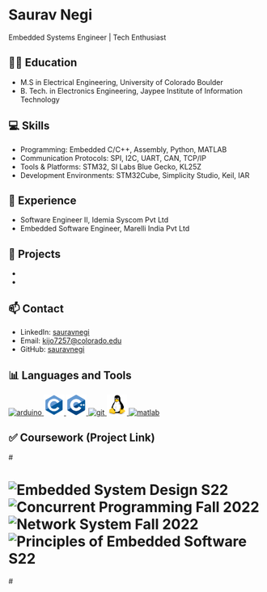 # Saurav Negi
Embedded Systems Engineer | Tech Enthusiast

## 👨‍🎓 Education
- M.S in Electrical Engineering, University of Colorado Boulder
- B. Tech. in Electronics Engineering, Jaypee Institute of Information Technology

## 💻 Skills
- Programming: Embedded C/C++, Assembly, Python, MATLAB
- Communication Protocols: SPI, I2C, UART, CAN, TCP/IP
- Tools & Platforms: STM32, SI Labs Blue Gecko, KL25Z
- Development Environments: STM32Cube, Simplicity Studio, Keil, IAR

## 💼 Experience
- Software Engineer II, Idemia Syscom Pvt Ltd
- Embedded Software Engineer, Marelli India Pvt Ltd

## 🚀 Projects
- 
-

## 📫 Contact
- LinkedIn: [sauravnegi](https://www.linkedin.com/in/sane5805/)
- Email: kijo7257@colorado.edu
- GitHub: [sauravnegi](https://github.com/sauravnegi)

## 📊  Languages and Tools
<p align="left"> <a href="https://www.arduino.cc/" target="_blank" rel="noreferrer"> <img src="https://cdn.worldvectorlogo.com/logos/arduino-1.svg" alt="arduino" width="40" height="40"/> </a> <a href="https://www.cprogramming.com/" target="_blank" rel="noreferrer"> <img src="https://raw.githubusercontent.com/devicons/devicon/master/icons/c/c-original.svg" alt="c" width="40" height="40"/> </a> <a href="https://www.w3schools.com/cpp/" target="_blank" rel="noreferrer"> <img src="https://raw.githubusercontent.com/devicons/devicon/master/icons/cplusplus/cplusplus-original.svg" alt="cplusplus" width="40" height="40"/> </a> <a href="https://git-scm.com/" target="_blank" rel="noreferrer"> <img src="https://www.vectorlogo.zone/logos/git-scm/git-scm-icon.svg" alt="git" width="40" height="40"/> </a> <a href="https://www.linux.org/" target="_blank" rel="noreferrer"> <img src="https://raw.githubusercontent.com/devicons/devicon/master/icons/linux/linux-original.svg" alt="linux" width="40" height="40"/> </a> <a href="https://www.mathworks.com/" target="_blank" rel="noreferrer"> <img src="https://upload.wikimedia.org/wikipedia/commons/2/21/Matlab_Logo.png" alt="matlab" width="40" height="40"/> </a> </p>

##  ✅  Coursework (Project Link) 


#<div>
#  <a href="https://github.com/kiranj26/Embedded-System-Design-S22/tree/main/Final_Project/Data-Transfer-Between-STM32F4-and-AT89C51-Using-USB-Communication">
#    <img align="left" src="https://github-readme-stats.vercel.app/api/pin/?username=kiranj26&repo=Embedded-System-Design-S22&theme=dark" alt="Embedded System Design S22">
#  </a>
#  <a href="https://github.com/kiranj26/Concurrent-Programming-Fall-2022/tree/main/FinalProject-ConcurrentContainers">
#    <img align="left" src="https://github-readme-stats.vercel.app/api/pin/?username=kiranj26&repo=Concurrent-Programming-Fall-2022&theme=dark" alt="Concurrent Programming Fall 2022">
#  </a>
#  <a href="https://github.com/kiranj26/Network-System-Fall-2022/tree/main/Final%20Project%20V2V/V2V_Broadcasting_Protocol">
#    <img align="left" src="https://github-readme-stats.vercel.app/api/pin/?username=kiranj26&repo=Network-System-Fall-2022&theme=dark" alt="Network System Fall 2022">
#  </a>
#  <a href="https://github.com/kiranj26/Principles-of-Embedded-Software-S22/tree/main/Final_Project">
#    <img align="left" src="https://github-readme-stats.vercel.app/api/pin/?username=kiranj26&repo=Principles-of-Embedded-Software-S22&theme=dark" alt="Principles of Embedded Software S22">
#  </a>
#  <div style="clear:both;"></div> <!-- Clearing element -->
#</div>

